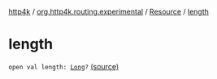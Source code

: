 [http4k](../../index.md) / [org.http4k.routing.experimental](../index.md) / [Resource](index.md) / [length](./length.md)

# length

`open val length: `[`Long`](https://kotlinlang.org/api/latest/jvm/stdlib/kotlin/-long/index.html)`?` [(source)](https://github.com/http4k/http4k/blob/master/http4k-core/src/main/kotlin/org/http4k/routing/experimental/Resource.kt#L25)